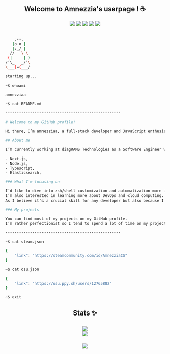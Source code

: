 <h2 align="center">Welcome to Amnezzia's userpage ! ☕</h2>

<div align="center">
    <img src="https://komarev.com/ghpvc/?username=amnezziaa&color=red">
    <img src="https://img.shields.io/badge/Code-TypeScript-informational?style=flat&logo=typescript&logoColor=white&color=3178C6">
    <img src="https://img.shields.io/badge/OS-Linux-informational?style=flat&logo=linux&logoColor=white&color=FCC624">
    <img src="https://img.shields.io/badge/Editor-VSCode-informational?style=flat&logo=visual-studio-code&logoColor=white&color=007ACC">
    <img src="https://img.shields.io/badge/Shell-Zsh-informational?style=flat&logo=gnu-bash&logoColor=white&color=4EAA25">
</div>

<br>

```sh
    .--.
   |o_o |
   |:_/ |
  //   \ \
 (|     | )
/’\_   _/’\
\___)=(___/

starting up...

~$ whoami

amnezziaa

~$ cat README.md

---------------------------------------------------

# Welcome to my GitHub profile!

Hi there, I’m amnezziaa, a full-stack developer and JavaScript enthusiast.

## About me

I’m currently working at diagRAMS Technologies as a Software Engineer where I specialize in technologies like:

- Next.js,
- Node.js,
- Typescript,
- Elasticsearch,

### What I'm focusing on

I’d like to dive into zsh/shell customization and automatization more in the future (can be found in my dotfiles repo).
I’m also interested in learning more about DevOps and cloud computing.
As I believe it’s a crucial skill for any developer but also because I find it fascinating.

### My projects

You can find most of my projects on my GitHub profile.
I’m rather perfectionist so I tend to spend a lot of time on my projects to make sure they are clean :’)

---------------------------------------------------

~$ cat steam.json

{
    "link": "https://steamcommunity.com/id/AmnezziaCS"
}

~$ cat osu.json

{
    "link": "https://osu.ppy.sh/users/12765882"
}

~$ exit
```

<h2 align="center">Stats ✨<h2>

<div align="center">
    <img src="https://github-readme-stats.vercel.app/api/top-langs/?username=amnezziaa&layout=compact&theme=radical">
    <br>
    <img src="https://github-readme-stats.vercel.app/api?username=amnezziaa&show_icons=true&theme=radical">
</div>

<h3 align="center"><h3>

<div align="center">
    <a href="https://discord.com/users/354698514275500032">
        <img src="https://lanyard.cnrad.dev/api/354698514275500032?theme=dark&animated=true&hideDiscrim=true">
    </a>
</div>
